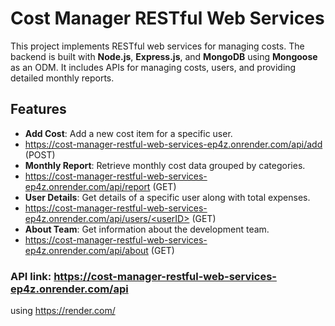 # Cost Manager RESTful Web Services

This project implements RESTful web services for managing costs. The backend is built with **Node.js**, **Express.js**, and **MongoDB** using **Mongoose** as an ODM. It includes APIs for managing costs, users, and providing detailed monthly reports.

## Features
- **Add Cost**: Add a new cost item for a specific user.
- https://cost-manager-restful-web-services-ep4z.onrender.com/api/add (POST)
- **Monthly Report**: Retrieve monthly cost data grouped by categories.
- https://cost-manager-restful-web-services-ep4z.onrender.com/api/report (GET)
- **User Details**: Get details of a specific user along with total expenses.
- [https://cost-manager-restful-web-services-ep4z.onrender.com/api/users/<userID\>](https://cost-manager-restful-web-services-ep4z.onrender.com/api/users/<userID>) (GET)
- **About Team**: Get information about the development team.
- https://cost-manager-restful-web-services-ep4z.onrender.com/api/about (GET)

### API link: https://cost-manager-restful-web-services-ep4z.onrender.com/api
using https://render.com/

